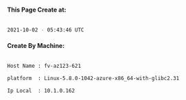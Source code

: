 
   
#### This Page Create at:

```bash

2021-10-02 - 05:43:46 UTC

```

#### Create By Machine:

```bash

Host Name : fv-az123-621

platform  : Linux-5.8.0-1042-azure-x86_64-with-glibc2.31

Ip Local  : 10.1.0.162

```

